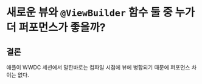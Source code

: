 # 새로운 뷰와 `@ViewBuilder` 함수 둘 중 누가 더 퍼포먼스가 좋을까?

## 결론

애플이 WWDC 세션에서 말한바로는 컴파일 시점에 뷰에 병합되기 때문에 퍼포먼스 차이는 없다. 
